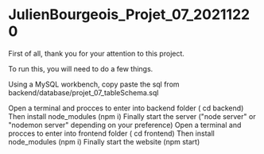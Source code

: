 # JulienBourgeois_Projet_07_20211220

First of all, thank you for your attention to this project.

To run this, you will need to do a few things.

Using a MySQL workbench, copy paste the sql from backend/database/projet_07_tableSchema.sql

Open a terminal and procces to enter into backend folder ( cd backend)
  Then install node_modules (npm i)
  Finally start the server ("node server" or "nodemon server" depending on your preference)
Open a terminal and procces to enter into frontend folder ( cd frontend)
  Then install node_modules (npm i)
  Finally start the website (npm start)
